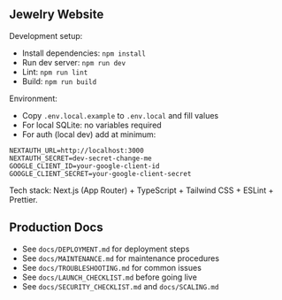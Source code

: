 ## Jewelry Website

Development setup:

- Install dependencies: `npm install`
- Run dev server: `npm run dev`
- Lint: `npm run lint`
- Build: `npm run build`

Environment:

- Copy `.env.local.example` to `.env.local` and fill values
- For local SQLite: no variables required
- For auth (local dev) add at minimum:

```
NEXTAUTH_URL=http://localhost:3000
NEXTAUTH_SECRET=dev-secret-change-me
GOOGLE_CLIENT_ID=your-google-client-id
GOOGLE_CLIENT_SECRET=your-google-client-secret
```


Tech stack: Next.js (App Router) + TypeScript + Tailwind CSS + ESLint + Prettier.

## Production Docs
- See `docs/DEPLOYMENT.md` for deployment steps
- See `docs/MAINTENANCE.md` for maintenance procedures
- See `docs/TROUBLESHOOTING.md` for common issues
- See `docs/LAUNCH_CHECKLIST.md` before going live
- See `docs/SECURITY_CHECKLIST.md` and `docs/SCALING.md`


